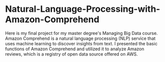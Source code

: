 # Natural-Language-Processing-with-Amazon-Comprehend
Here is my final project for my master degree's Managing Big Data course. Amazon Comprehend is a natural language processing (NLP) service that uses machine learning to discover insights from text. I presented the basic functions of Amazon Comprehend and utilized it to analyze Amazon reviews, which is a registry of open data source offered on AWS.
